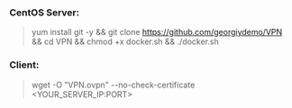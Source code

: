 ### CentOS Server:
>yum install git -y && git clone https://github.com/georgiydemo/VPN && cd VPN && chmod +x docker.sh && ./docker.sh

### Client:
>wget -O "VPN.ovpn" --no-check-certificate <YOUR_SERVER_IP:PORT>